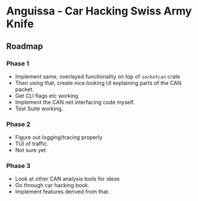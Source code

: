 # Anguissa - Car Hacking Swiss Army Knife

## Roadmap

### Phase 1
- Implement same, overlayed functionality on top of `socketcan` crate
- Then using that, create nice looking UI explaining parts of the CAN packet.
- Get CLI flags etc working 
- Implement the CAN net interfacing code myself.
- Test Suite working.

### Phase 2
- Figure out logging/tracing properly
- TUI of traffic.
- Not sure yet

### Phase 3
- Look at other CAN analysis tools for ideas
- Go through car hacking book.
- Implement features derived from that.